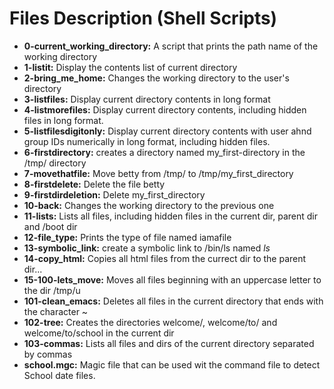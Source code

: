# Files Description (Shell Scripts)

* **0-current_working_directory:** A script that prints the path name of the working directory
* **1-listit:** Display the contents list of current directory
* **2-bring_me_home:** Changes the working directory to the user's directory
* **3-listfiles:** Display current directory contents in long format
* **4-listmorefiles:** Display current directory contents, including hidden files in long format.
* **5-listfilesdigitonly:** Display current directory contents with user ahnd group IDs numerically in long format, including hidden files.
* **6-firstdirectory:** creates a directory named my_first-directory in the /tmp/ directory
* **7-movethatfile:** Move betty from /tmp/ to /tmp/my_first_directory
* **8-firstdelete:** Delete the file betty
* **9-firstdirdeletion:** Delete my_first_directory
* **10-back:** Changes the working directory to the previous one
* **11-lists:** Lists all files, including hidden files in the current dir, parent dir and /boot dir
* **12-file_type:** Prints the type of file named iamafile
* **13-symbolic_link:** create a symbolic link to /bin/ls named _ls_
* **14-copy_html:** Copies all html files from the currect dir to the parent dir...
* **15-100-lets_move:** Moves all files beginning with an uppercase letter to the dir /tmp/u
* **101-clean_emacs:** Deletes all files in the current directory that ends with the character ~
* **102-tree:** Creates the directories welcome/, welcome/to/ and welcome/to/school in the current dir
* **103-commas:** Lists all files and dirs of the current directory separated by commas
* **school.mgc:** Magic file that can be used wit the command file to detect School date files.
